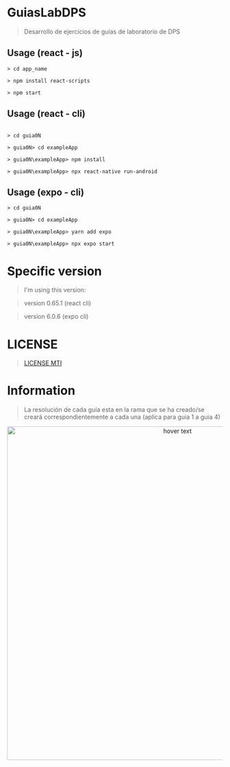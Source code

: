 # GuiasLabDPS
> Desarrollo de ejercicios de guías de laboratorio de DPS

## Usage (react - js)

```
> cd app_name

> npm install react-scripts

> npm start

```

## Usage (react - cli)

```

> cd guia0N

> guia0N> cd exampleApp

> guia0N\exampleApp> npm install

> guia0N\exampleApp> npx react-native run-android

```

## Usage (expo - cli)

```
> cd guia0N

> guia0N> cd exampleApp

> guia0N\exampleApp> yarn add expo

> guia0N\exampleApp> npx expo start

```

# Specific version

 > I'm using this version:
 
 > version 0.65.1 (react cli)
 
 > version 6.0.6 (expo cli)
  
# LICENSE

> [LICENSE MTI](https://github.com/Jony-07/GuiasLabDPS/blob/master/LICENSE.md)

# Information

> La resolución de cada guía esta en la rama que se ha creado/se creará correspondientemente a cada una (aplica para guia 1 a guia 4)

<p align="center">
  <img src="https://crowdbotics.ghost.io/content/images/2021/05/React-Native-Img.png" width="780" title="hover text">
</p>
